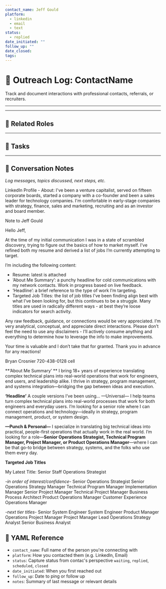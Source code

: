```yaml
---
contact_name: Jeff Gould
platform:
  - linkedin
  - email
  - text
status:
  - replied
date_initiated: ""
follow_up: ""
date_closed: 
tags:
---
```

# 🤝 Outreach Log: ContactName

Track and document interactions with professional contacts, referrals, or recruiters.

---



---

## 📎 Related Roles


---

## 📝 Tasks


---

## 🧠 Conversation Notes
_Log messages, topics discussed, next steps, etc._

LinkedIn Profile - About: 
I've been a venture capitalist, served on fifteen corporate boards, started a company with a co-founder and been a sales leader for technology companies. I'm comfortable in early-stage companies with strategy, finance, sales and marketing, recruiting and as an investor and board member.








Note to Jeff Gould

Hello Jeff,

At the time of my initial communication I was in a state of scrambled discovery, trying to figure out the basics of how to market myself. I’ve refined both my resume and derived a list of jobs I’m currently attempting to target. 

I’m including the following content:
- Resume: latest is attached
- ‘About Me Summary’: a punchy headline for cold communications with my network contacts. Work in progress based on live feedback.
- ‘Headline’: a brief reference to the type of work I’m targeting. 
- Targeted Job Titles:  the list of job titles I’ve been finding align best with what I’ve been looking for, but this continues to be a struggle. Many titles are used in radically different ways - at best they’re loose indicators for search activity.

Any raw feedback, guidance, or connections would be very appreciated. I’m very analytical, conceptual, and appreciate direct interactions. Please don’t feel the need to use any disclaimers - I’ll actively consume anything and everything to determine how to leverage the info to make improvements.

Your time is valuable and I don’t take that for granted. Thank you in advance for any reactions!

Bryan Crosnier
720-438-0128 cell




**‘About Me Summary’ **
I bring 18+ years of experience translating complex technical plans into real-world operations that work for engineers, end users, and leadership alike. I thrive in strategy, program management, and systems integration—bridging the gap between ideas and execution.


**‘Headline’**
A couple versions I’ve been using…
—Universal—
I help teams turn complex technical plans into real-world processes that work for both engineers and everyday users. I’m looking for a senior role where I can connect operations and technology—ideally in strategy, program management, product, or system design.

**—Punch & Personal—**
I specialize in translating big technical ideas into practical, people-first operations that actually work in the real world. I’m looking for a role—**Senior Operations Strategist, Technical Program Manager, Project Manager, or Product Operations Manager**—where I can be that go-to bridge between strategy, systems, and the folks who use them every day.



**Targeted Job Titles**

My Latest Title:  Senior Staff Operations Strategist

*-in order of interest/confidence-*
Senior Operations Strategist
Senior Operations Strategy Manager
Technical Program Manager
Implementation Manager
Senior Project Manager
Technical Project Manager
Business Process Architect
Product Operations Manager
Customer Experience Operations Manager

*-next tier titles-*
Senior System Engineer
System Engineer
Product Manager
Operations Project Manager
Project Manager
Lead Operations Strategy Analyst
Senior Business Analyst















## 📝 YAML Reference
- `contact_name`: Full name of the person you're connecting with
- `platform`: How you contacted them (e.g. LinkedIn, Email)
- `status`: Capture status from contac's perspective `waiting`, `replied`, `scheduled`, `closed`
- `date_initiated`: When you first reached out
- `follow_up`: Date to ping or follow up
- `notes`: Summary of last message or relevant details


